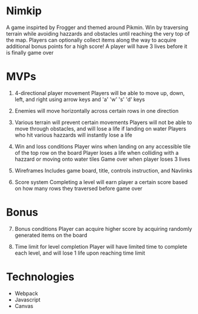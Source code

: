 # Nimkip

A game inspirted by Frogger and themed around Pikmin. Win by traversing terrain while avoiding hazzards and obstacles until reaching the very top of the map. Players can optionally collect items along the way to acquire additional bonus points for a high score! A player will have 3 lives before it is finally game over

# MVPs

1) 4-directional player movement
  Players will be able to move up, down, left, and right using arrow keys and 'a' 'w' 's' 'd' keys
  
2) Enemies will move horizontally across certain rows in one direction
  
3) Various terrain will prevent certain movements
  Players will not be able to move through obstacles, and will lose a life if landing on water
  Players who hit various hazzards will instantly lose a life

4) Win and loss conditions
  Player wins when landing on any accessible tile of the top row on the board
  Player loses a life when colliding with a hazzard or moving onto water tiles
  Game over when player loses 3 lives

5) Wireframes
  Includes game board, title, controls instruction, and Navlinks
  
6) Score system
  Completing a level will earn player a certain score based on how many rows they traversed before game over

# Bonus

7) Bonus conditions
  Player can acquire higher score by acquiring randomly generated items on the board

8) Time limit for level completion
  Player will have limited time to complete each level, and will lose 1 life upon reaching time limit

# Technologies
  - Webpack
  - Javascript
  - Canvas
